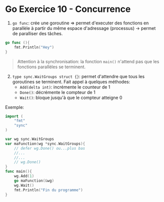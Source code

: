 # Go Exercice 10 - Concurrence

1. `go func`: crée une goroutine => permet d'executer des fonctions en parallèle à partir du même espace d'adressage (processus) -> permet de paralliser des tâches.

```go
go func (){
    fmt.Println("Hey")
}
```

>Attention à la synchronisation: la fonction `main()` n'attend pas que les fonctions parallèles se terminent.

2. `type sync.WaitGroups struct {}`: permet d'attendre que tous les goroutines se terminent. Fait appel à quelques méthodes:
    -   `Add(delta int)`: incrémente le counteur de 1 
    -   `Done()`: décrémente le compteur de 1
    -   `Wait()`: bloque jusqu'à que le compteur atteigne 0

Exemple:

```go
import (
    "fmt"
    "sync"
)

var wg sync.WaitGroups
var maFunction(wg *sync.WaitGroups){
    // defer wg.Done() ou...plus bas
    //...
    //...
    // wg.Done()
}
func main(){
    wg.Add(1)
    go maFunction(&wg)
    wg.Wait()
    fmt.Println("Fin du programme")
}
```
